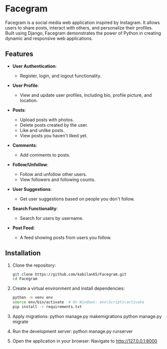 # Facegram

Facegram is a social media web application inspired by Instagram. It allows users to share posts, interact with others, and personalize their profiles. Built using Django, Facegram demonstrates the power of Python in creating dynamic and responsive web applications.

## Features

- **User Authentication**: 
  - Register, login, and logout functionality.

- **User Profile**:
  - View and update user profiles, including bio, profile picture, and location.

- **Posts**:
  - Upload posts with photos.
  - Delete posts created by the user.
  - Like and unlike posts.
  - View posts you haven't liked yet.

- **Comments**:
  - Add comments to posts.

- **Follow/Unfollow**:
  - Follow and unfollow other users.
  - View followers and following counts.

- **User Suggestions**:
  - Get user suggestions based on people you don't follow.

- **Search Functionality**:
  - Search for users by username.

- **Post Feed**:
  - A feed showing posts from users you follow.

## Installation

1. Clone the repository:
   ```bash
   git clone https://github.com/kabilan65/Facegram.git
   cd Facegram

2. Create a virtual environment and install dependencies:
   ```bash
   python -m venv env
   source env/bin/activate  # On Windows: env\Scripts\activate
   pip install -r requirements.txt

3. Apply migrations:
   python manage.py makemigrations
   python manage.py migrate

4. Run the development server:
   python manage.py runserver

5. Open the application in your browser:
   Navigate to http://127.0.0.1:8000

